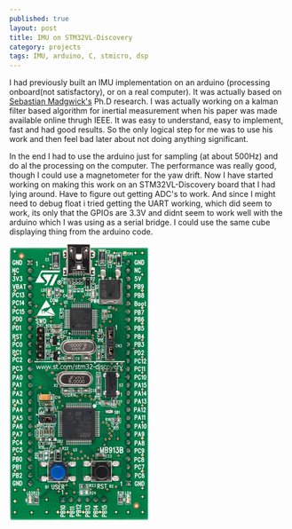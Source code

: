 ```yaml
---
published: true
layout: post
title: IMU on STM32VL-Discovery
category: projects
tags: IMU, arduino, C, stmicro, dsp
---
```


I had previously built an IMU implementation on an arduino (processing
onboard(not satisfactory), or on a real computer). It was actually based on
[Sebastian Madgwick's](http://www.x-io.co.uk/node/8) Ph.D research. I was 
actually working on a kalman filter based algorithm for inertial measurement
when his paper was made available online thrugh IEEE. It was easy to understand,
easy to implement, fast and had good results. So the only logical step for me 
was to use his work and then feel bad later about not doing anything significant.

In the end I had to use the arduino just for sampling (at about 500Hz) and
do al the processing on the computer. The performance was really good, though 
I could use a magnetometer for the yaw drift. Now I have started working on 
making this work on an STM32VL-Discovery board that I had lying around.
Have to figure out getting ADC's to work. And since I might need to debug 
float i tried getting the UART working, which did seem to work, its only 
that the GPIOs are 3.3V and didnt seem to work well with the arduino which I 
was using as a serial bridge. I could use the same cube displaying thing from
the arduino code.

![stm32vl-disovery](images/stm32vldiscovery.jpg)
